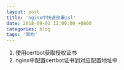 ```yaml
---
layout: post
title: 'nginx中快速部署ssl'
date: 2018-09-02 12:00:00 +0800
categories: blog
tags: '架构'
---
```


1. 使用certbot获取授权证书
2. nginx中配置certbot证书到对应配置地址中
